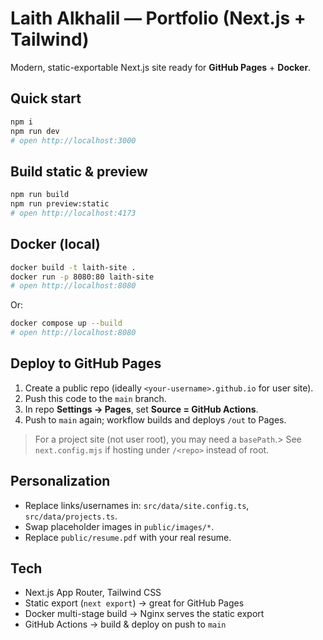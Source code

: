 # Laith Alkhalil — Portfolio (Next.js + Tailwind)

Modern, static-exportable Next.js site ready for **GitHub Pages** + **Docker**.

## Quick start

```bash
npm i
npm run dev
# open http://localhost:3000
```

## Build static & preview

```bash
npm run build
npm run preview:static
# open http://localhost:4173
```

## Docker (local)

```bash
docker build -t laith-site .
docker run -p 8080:80 laith-site
# open http://localhost:8080
```

Or:

```bash
docker compose up --build
# open http://localhost:8080
```

## Deploy to GitHub Pages

1. Create a public repo (ideally `<your-username>.github.io` for user site).
2. Push this code to the `main` branch.
3. In repo **Settings → Pages**, set **Source = GitHub Actions**.
4. Push to `main` again; workflow builds and deploys `/out` to Pages.

> For a project site (not user root), you may need a `basePath`.> See `next.config.mjs` if hosting under `/<repo>` instead of root.

## Personalization

- Replace links/usernames in: `src/data/site.config.ts`, `src/data/projects.ts`.
- Swap placeholder images in `public/images/*`.
- Replace `public/resume.pdf` with your real resume.

## Tech

- Next.js App Router, Tailwind CSS
- Static export (`next export`) → great for GitHub Pages
- Docker multi-stage build → Nginx serves the static export
- GitHub Actions → build & deploy on push to `main`
